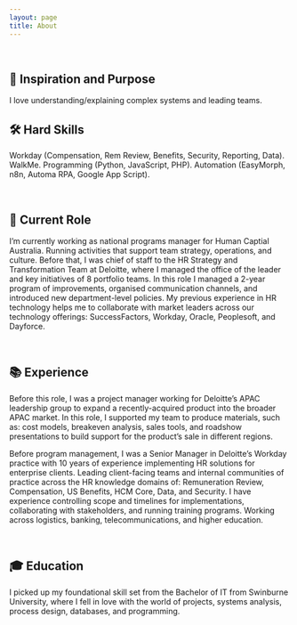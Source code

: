 ```yaml
---
layout: page
title: About
---
```


<br />

## 🎯 Inspiration and Purpose

I love understanding/explaining complex systems and leading teams.

## 🛠️ Hard Skills

Workday (Compensation, Rem Review, Benefits, Security, Reporting, Data). WalkMe. Programming (Python, JavaScript, PHP). Automation (EasyMorph, n8n, Automa RPA, Google App Script).

<br />

## 📌 Current Role

I’m currently working as national programs manager for Human Captial Australia. Running activities that support team strategy, operations, and culture. Before that, I was chief of staff to the HR Strategy and Transformation Team at Deloitte, where I managed the office of the leader and key initiatives of 8 portfolio teams. In this role I managed a 2-year program of improvements, organised communication channels, and introduced new department-level policies.
My previous experience in HR technology helps me to collaborate with market leaders across our technology offerings: SuccessFactors, Workday, Oracle, Peoplesoft, and Dayforce.

<br />

## 📚 Experience

Before this role, I was a project manager working for Deloitte’s APAC leadership group to expand a recently-acquired product into the broader APAC market. In this role, I supported my team to produce materials, such as: cost models, breakeven analysis, sales tools, and roadshow presentations to build support for the product’s sale in different regions.

Before program management, I was a Senior Manager in Deloitte’s Workday practice with 10 years of experience implementing HR solutions for enterprise clients. Leading client-facing teams and internal communities of practice across the HR knowledge domains of: Remuneration Review, Compensation, US Benefits, HCM Core, Data, and Security. I have experience controlling scope and timelines for implementations, collaborating with stakeholders, and running training programs. Working across logistics, banking, telecommunications, and higher education.

<br />

## 🎓 Education

I picked up my foundational skill set from the Bachelor of IT from Swinburne University, where I fell in love with the world of projects, systems analysis, process design, databases, and programming.